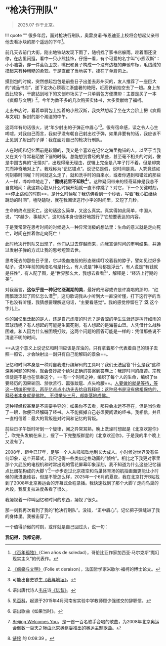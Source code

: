 # “枪决行刑队”

> 2025.07 作于北京。

!!! quote ""
    很多年后，面对枪决行刑队，奥雷良诺·布恩迪亚上校将会想起父亲带他去看冰块的那个遥远的下午[^1]。

前几天去前门大街，刚出地铁站发现下雨了，随机找了家书店躲雨。趁着雨还没停，在店里闲逛，看中一只小熊挂饰，仔细一看，有个可爱的名字叫“小熊汉斯”：小小脑袋，穿一件蓝色卫衣，嘴巴和鼻子构成一个没有边框的奔驰车标，毛绒绒的摸起来有种粗糙的柔软。于是直截了当地买下，挂在了单肩包上。

摸到包的时候，突然想起包包是前些日子出差去苏州买的，友人推荐了一座巨大的“诚品书店”，遂下定决心顶着江浙盛暑的艳阳，赶高铁前抽空去了一趟。身上东西比较多，干脆钻到地下的文创市场买了一只单肩包方便携带：主要是买了一本《疯癫与文明》[^2]。今年为数不多的几次购买实体书，大多贡献给了福柯。

走出书店时，看着单肩包上挂着的小熊汉斯，我突然想起了坐在大台阶上把《疯癫与文明》拆封的那个潮湿的中午。

这两年有句话很火，说“年少射出的子弹正中眉心”[^3]。很有宿命感，读之令人心生唏嘘，对我自己而言，我似乎没有朝自己射出过子弹，如果非要有的话，我应该不止见到了射出的子弹：我在面对自己的枪决行刑队。

人在时间和记忆面前是软弱的，我又是个喜欢在记忆之海里抛锚的人，以至于当我又在某个寻常巷陌放下锚的时候，总能想到曾经的某些，甚至毫不相关的时刻，像是中国古典的“无情对”，出现得毫无理由，逻辑上完全是八竿子打不着，但是却突兀而神奇地对上了。我戏称为“记忆锚点”。说记忆是假，说时间是真。人究竟该如何刻摹时间呢？时间就这么走了，就和洗手时的自来水，或者你遇到和错过的那些人一样，哗哗哗地走了，“**露桃花里不知秋[^4]**”。这种疑问带来的怪奇延伸是我总不自觉地问：我这颗心脏从什么时候开始就一直不停跳了？对它，下一个关键时刻，==停止跳动的时刻==，是什么时候呢？我仿佛看到一个秒表，写着“我心脏继续跳动的时间”，嗑哒磕哒，就在我阅读这行小字的时间里，又短了几秒。

生命的终点是死亡。这句话这么简单，又这么真实。真实得如此简单，中国人说，“字越少，事越大”，这句话本身也很好地践行了它想要表达的内容。

于是我常常在思考时间的时候遁入一种异常消极的想法里：生命的意义就是走向死亡，时间在推着你走向死亡！

此时枪决行刑队又出现了，他们从过去穿越而来，向我宣读时间的审判结果，并通过发射子弹的方式让我的思考短暂去世。

思考死去的那些日子里，它以吸血鬼般的形态继续叮咬着我的脖子，譬如见过好多帖子，说10年前的网络名句是什么，有人说是“神马都是浮云”，有人说是“有钱就是任性”，有人配了图，是“世界那么大，我想去看看[^5]”，解释是：“经济上行期的美”。

对我而言，**这似乎是一种记忆涨潮期的美**，最好的形容或许是许嵩唱的那句，“红雨瓢泼泛起了回忆怎么潜[^6]”，这句歌词我从小听到大一直没听懂，打下这行字的当下也没有听懂，我猜想要理解这句话，“主要看感觉”。我的感觉停留在了 **泛** 这个字儿上。

你的回忆里泛起的是人，还是自己虚度的时光？是青涩的学生生涯还是挥汗如雨的篮球场呢？有人想起的可能是生离死别，有人想起的是海誓山盟。人凭借什么战胜困难，和人因为什么被困境打败，这两个问题的回答可能是一样的：凭借那些说不清道不明的时间。

==从这个意义上说记忆和时间应该是浑浊的，只有拿着那个代表着自己的镜子去照一照它，才会映射出一副只有自己能解码的景象==。

记忆和时间本身是一种对自我进行编解码的工具吗？我们无法回答“什么是我”这种深奥问题的时候，就会誊抄那个绝对正确的答案到答卷上：我即时间的痕迹。宗教信徒是不是也在信奉这个，==有一个时间之神，编织了每个人的生命，编织了ta要经历的因果轮回、禁欲苦行、嚣张跋扈、点头哈腰==。<u>人要做的就是等待，等这一切编织完毕，再花亿点点小功夫去给自我释经：这种经书是没有佛祖保佑的，释经者本身就是佛陀。 不须举头三尺，却能落地成佛。</u>

这种释经权甚至是不需要争夺的：如果你不去看，那只会永远不存在，但是当你看了一眼，你便已经解码了经书。人不能撕掉自己必须要阅读的经书。我相信，并且一直相信着：最大的背叛是对时间和记忆的背叛。

前些日子午饭时听到一个旋律，闻之异常耳熟，晚上洗澡时想起是《北京欢迎你》[^7]，吹完头发躺在床上，搜了一下完整版群星的《北京欢迎你》，于是我的半个晚上又没有了。

2008年，距今已17年，足够一个人从呱呱坠地到长大成人。小时候对世界没有任何印象，这个开幕式，我只记得一些类似定格动画的“帧格”。相比之下我更对家里那个大屁股的电视机和时常出现的雪花屏幕印象深刻，我不知道为什么这些记忆锚点比烟花构成的大脚丫[^8]一步步走过北京夜空和鸟巢体育场的航拍画面更能让小时候的我进退维谷，但是不管怎么样，2025年一个6月的夏夜，我在北京打开B站找到了2008年北京奥运会的开幕式全程录播。我快速找到了那个大脚丫走向鸟巢的片段。我反复拉进度条看了很久。

我凝视着一种叫回忆和时间的东西，凝视了很久。

那一刻我再次看到了我的“枪决行刑队”。没错，“正中眉心”。记忆把子弹缝进了我的身体里。我被击穿了。

一个值得骄傲的时刻，或许就是自己回过头，说一句：

**我记得，我都记得**。


[^1]: [《百年孤独》](https://book.douban.com/subject/6082808/)（Cien años de soledad），哥伦比亚作家加西亚·马尔克斯“魔幻现实主义”的代表作。
[^2]: [《疯癫与文明》](https://book.douban.com/subject/1036541/)（Folie et deraison），法国哲学家米歇尔·福柯的博士论文。
[^3]: 可能出自史铁生[《我与地坛》](https://book.douban.com/subject/5910656/)。
[^4]: 语出唐代诗人[韦庄](https://en.wikipedia.org/wiki/Wei_Zhuang)诗[《忆昔》](https://www.gushici.net/shici/15/33023.html)。
[^5]: 见[百科](https://baike.baidu.com/item/%E4%B8%96%E7%95%8C%E9%82%A3%E4%B9%88%E5%A4%A7%EF%BC%8C%E6%88%91%E6%83%B3%E5%8E%BB%E7%9C%8B%E7%9C%8B/17209559)，起源于2015年4月河南省实验中学教师顾少强递交的辞职信。
[^6]: 语出歌曲《如果当时》。
[^7]: [Beijing Welcomes You](https://zh.wikipedia.org/zh-cn/%E5%8C%97%E4%BA%AC%E6%AC%A2%E8%BF%8E%E4%BD%A0)，是一首一百名歌手合唱的歌曲，为2008年北京奥运会倒数一百天之际由北京奥组委推出的奥运主题歌曲。
[^8]: [链接](https://b23.tv/0W8MiTI) 的 0:09:39 。